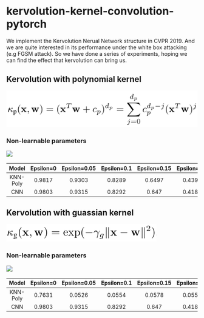 # kervolution-kernel-convolution-pytorch
We implement the Kervolution Nerual Network structure in CVPR 2019. And we are quite interested in its performance under the white box attacking (e.g FGSM attack). So we have done a series of experiments, hoping we can find the effect that kervolution can bring us.


## Kervolution with polynomial kernel
![](https://github.com/mjDelta/kervolution-kernel-convolution-pytorch/blob/master/imgs/polynomial.PNG)
### Non-learnable parameters
![](http://latex.codecogs.com/gif.latex?c_{p}=0.5,d_{p}=2)

| Model | Epsilon=0 | Epsilon=0.05 | Epsilon=0.1 | Epsilon=0.15 | Epsilon=0.2 | Epsilon=0.25 | Epsilon=0.3 |
| :--: | :--: | :--: | :--: | :--: | :--: | :--: | :--: |
| KNN-Poly | 0.9817 | 0.9303 | 0.8289 | 0.6497 | 0.4391 | 0.2472 | 0.1288 |
| CNN | 0.9803 | 0.9315 | 0.8292 | 0.647 | 0.4183 | 0.2409 | 0.1379 |

## Kervolution with guassian kernel
![](https://github.com/mjDelta/kervolution-kernel-convolution-pytorch/blob/master/imgs/gaussian.PNG)
### Non-learnable parameters
![](http://latex.codecogs.com/gif.latex?\\gamma=0.5)

| Model | Epsilon=0 | Epsilon=0.05 | Epsilon=0.1 | Epsilon=0.15 | Epsilon=0.2 | Epsilon=0.25 | Epsilon=0.3 |
| :--: | :--: | :--: | :--: | :--: | :--: | :--: | :--: |
| KNN-Poly | 0.7631 | 0.0526 | 0.0554 | 0.0578 | 0.0557 | 0.0537 | 0.0523 |
| CNN | 0.9803 | 0.9315 | 0.8292 | 0.647 | 0.4183 | 0.2409 | 0.1379 |
